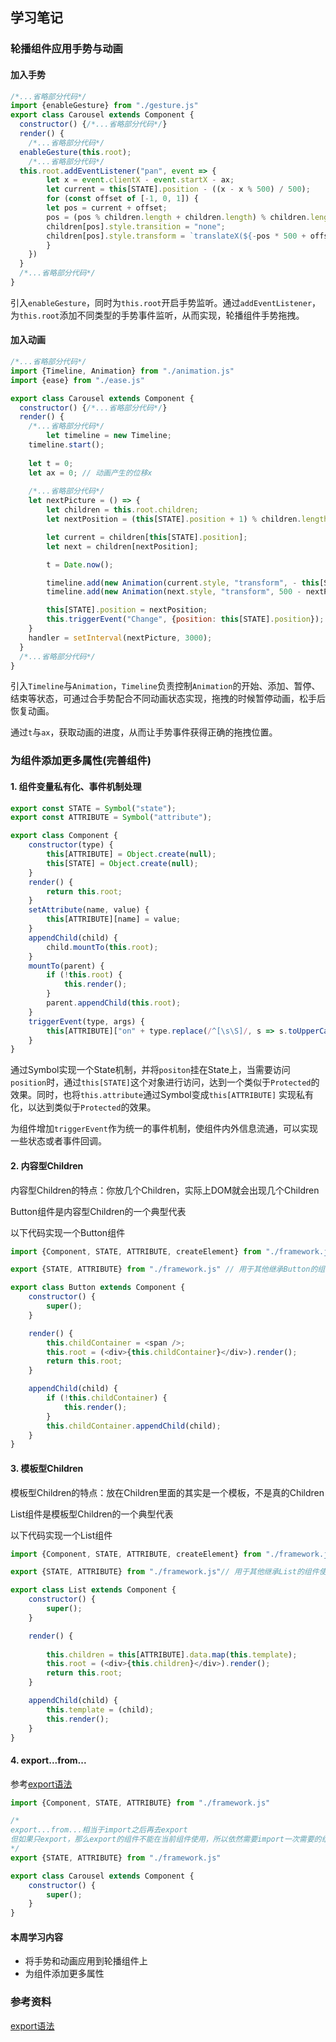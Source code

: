 ## 学习笔记

### 轮播组件应用手势与动画

#### 加入手势

```javascript
/*...省略部分代码*/
import {enableGesture} from "./gesture.js"
export class Carousel extends Component {
  constructor() {/*...省略部分代码*/}
  render() {
    /*...省略部分代码*/
  enableGesture(this.root);
    /*...省略部分代码*/
  this.root.addEventListener("pan", event => {
    	let x = event.clientX - event.startX - ax;
    	let current = this[STATE].position - ((x - x % 500) / 500);
    	for (const offset of [-1, 0, 1]) {
      	let pos = current + offset;
      	pos = (pos % children.length + children.length) % children.length;
      	children[pos].style.transition = "none";
      	children[pos].style.transform = `translateX(${-pos * 500 + offset * 500 + x % 500}px)`;
    	}
  	})
  }
  /*...省略部分代码*/
}
```

引入`enableGesture`，同时为`this.root`开启手势监听。通过`addEventListener`，为`this.root`添加不同类型的手势事件监听，从而实现，轮播组件手势拖拽。

#### 加入动画

```javascript
/*...省略部分代码*/
import {Timeline, Animation} from "./animation.js"
import {ease} from "./ease.js"

export class Carousel extends Component {
  constructor() {/*...省略部分代码*/}
  render() {
    /*...省略部分代码*/
		let timeline = new Timeline;
    timeline.start();
    
    let t = 0;
    let ax = 0; // 动画产生的位移x
    
    /*...省略部分代码*/
    let nextPicture = () => {
        let children = this.root.children;
        let nextPosition = (this[STATE].position + 1) % children.length;

        let current = children[this[STATE].position];
        let next = children[nextPosition];

        t = Date.now();

        timeline.add(new Animation(current.style, "transform", - this[STATE].position * 500, -500 - this[STATE].position * 500, 500, 0, ease, v => `translateX(${v}px)`));
        timeline.add(new Animation(next.style, "transform", 500 - nextPosition * 500, - nextPosition * 500, 500, 0, ease, v => `translateX(${v}px)`));

        this[STATE].position = nextPosition;
        this.triggerEvent("Change", {position: this[STATE].position});
    }
    handler = setInterval(nextPicture, 3000);
  }
  /*...省略部分代码*/
}
```

引入`Timeline`与`Animation`，`Timeline`负责控制`Animation`的开始、添加、暂停、结束等状态，可通过合手势配合不同动画状态实现，拖拽的时候暂停动画，松手后恢复动画。

通过`t`与`ax`，获取动画的进度，从而让手势事件获得正确的拖拽位置。

### 为组件添加更多属性(完善组件)

#### 1. 组件变量私有化、事件机制处理

```javascript
export const STATE = Symbol("state");
export const ATTRIBUTE = Symbol("attribute");

export class Component {
    constructor(type) {
        this[ATTRIBUTE] = Object.create(null);
        this[STATE] = Object.create(null);
    }
    render() {
        return this.root;
    }
    setAttribute(name, value) {
        this[ATTRIBUTE][name] = value;
    }
    appendChild(child) {
        child.mountTo(this.root);
    }
    mountTo(parent) {
        if (!this.root) {
            this.render();
        }
        parent.appendChild(this.root);
    }
    triggerEvent(type, args) {
        this[ATTRIBUTE]["on" + type.replace(/^[\s\S]/, s => s.toUpperCase())](new CustomEvent(type, { detail: args}));
    }
}
```

通过Symbol实现一个State机制，并将`positon`挂在State上，当需要访问`position`时，通过`this[STATE]`这个对象进行访问，达到一个类似于`Protected`的效果。同时，也将`this.attribute`通过Symbol变成`this[ATTRIBUTE]` 实现私有化，以达到类似于`Protected`的效果。

为组件增加`triggerEvent`作为统一的事件机制，使组件内外信息流通，可以实现一些状态或者事件回调。

#### 2. 内容型Children

内容型Children的特点：你放几个Children，实际上DOM就会出现几个Children

Button组件是内容型Children的一个典型代表

以下代码实现一个Button组件

```javascript
import {Component, STATE, ATTRIBUTE, createElement} from "./framework.js"

export {STATE, ATTRIBUTE} from "./framework.js" // 用于其他继承Button的组件使用

export class Button extends Component {
    constructor() {
        super();
    }

    render() {
        this.childContainer = <span />;
        this.root = (<div>{this.childContainer}</div>).render();
        return this.root;
    }

    appendChild(child) {
        if (!this.childContainer) {
            this.render();
        }
        this.childContainer.appendChild(child);
    }
}
```



#### 3. 模板型Children

模板型Children的特点：放在Children里面的其实是一个模板，不是真的Children

List组件是模板型Children的一个典型代表

以下代码实现一个List组件

```javascript
import {Component, STATE, ATTRIBUTE, createElement} from "./framework.js"

export {STATE, ATTRIBUTE} from "./framework.js"// 用于其他继承List的组件使用

export class List extends Component {
    constructor() {
        super();
    }

    render() {
        
        this.children = this[ATTRIBUTE].data.map(this.template);
        this.root = (<div>{this.children}</div>).render();
        return this.root;
    }

    appendChild(child) {
        this.template = (child);
        this.render();
    }
}
```

#### 4. export...from...

参考[export语法](https://developer.mozilla.org/zh-CN/docs/Web/JavaScript/Reference/Statements/export)

```javascript
import {Component, STATE, ATTRIBUTE} from "./framework.js"

/*
export...from...相当于import之后再去export
但如果只export，那么export的组件不能在当前组件使用，所以依然需要import一次需要的组件
*/
export {STATE, ATTRIBUTE} from "./framework.js"

export class Carousel extends Component {
    constructor() {
        super();
    }
}
```



#### 本周学习内容

* 将手势和动画应用到轮播组件上
* 为组件添加更多属性

### 参考资料

[export语法](https://developer.mozilla.org/zh-CN/docs/Web/JavaScript/Reference/Statements/export)
